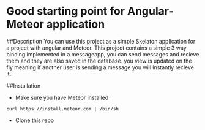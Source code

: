 # Good starting point for Angular-Meteor application

##Description
You can use this project as a simple Skelaton application for a project with angular and Meteor. 
This project contains a simple 3 way binding implemented in a messageapp, you can send messages and recieve them and they are also saved in the database. you view is updated on the fly meaning if another user is sending a message you will instantly recieve it.

##Installation
- Make sure you have Meteor installed
```
curl https://install.meteor.com | /bin/sh
```
- Clone this repo

